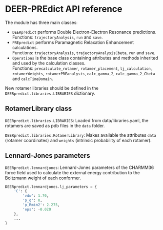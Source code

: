 # DEER-PREdict API reference

The module has three main classes:
- `DEERpredict` performs Double Electron-Electron Resonance predictions. <br>
   Functions: `trajectoryAnalysis`, `run` and `save`.
- `PREpredict` performs Paramagnetic Relaxation Enhancement calculations. <br>
   Functions: `trajectoryAnalysis`, `trajectoryAnalysisCbeta`, `run` and `save`.
- `Operations` is the base class containing attributes and methods inherited and used by the calculation classes. <br> 
   Functions: `precalculate_rotamer`, `rotamer_placement`, `lj_calculation`, `rotamerWeights`, `rotamerPREanalysis`, `calc_gamma_2`, `calc_gamma_2_Cbeta` and `calcTimeDomain`.

New rotamer libraries should be defined in the `DEERpredict.libraries.LIBRARIES` dictionary.

## RotamerLibrary class

`DEERpredict.libraries.LIBRARIES`: Loaded from data/libraries.yaml, the rotamers are saved as pdb files in the `data` folder.

`DEERpredict.libraries.RotamerLibrary`: Makes available the attributes `data` (rotamer coordinates) and `weights` (intrinsic probability of each rotamer).

## Lennard-Jones parameters

`DEERpredict.lennardjones`: Lennard-Jones parameters of the CHARMM36 force field used to calculate the external 
energy contribution to the Boltzmann weight of each conformer.

~~~python 
DEERpredict.lennardjones.lj_parameters = {
    'C': {
        'vdw': 1.70,
        'p_q': 0,
        'p_Rmin2': 2.275,
        'eps': -0.020
    }, 
    ...
}
~~~
